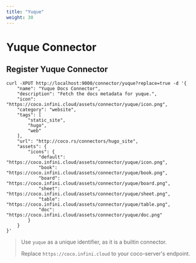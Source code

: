 ```yaml
---
title: "Yuque"
weight: 30
---
```


# Yuque Connector

## Register Yuque Connector

```shell
curl -XPUT http://localhost:9000/connector/yuque?replace=true -d '{
    "name": "Yuque Docs Connector", 
    "description": "Fetch the docs metadata for yuque.", 
    "icon": "https://coco.infini.cloud/assets/connector/yuque/icon.png", 
    "category": "website", 
    "tags": [
        "static_site", 
        "hugo", 
        "web"
    ], 
    "url": "http://coco.rs/connectors/hugo_site", 
    "assets": {
        "icons": {
            "default": "https://coco.infini.cloud/assets/connector/yuque/icon.png", 
            "book": "https://coco.infini.cloud/assets/connector/yuque/book.png", 
            "board": "https://coco.infini.cloud/assets/connector/yuque/board.png", 
            "sheet": "https://coco.infini.cloud/assets/connector/yuque/sheet.png", 
            "table": "https://coco.infini.cloud/assets/connector/yuque/table.png", 
            "doc": "https://coco.infini.cloud/assets/connector/yuque/doc.png"
        }
    }
}'
```


> Use `yuque` as a unique identifier, as it is a builtin connector.
>
> Replace `https://coco.infini.cloud` to your coco-server's endpoint.
